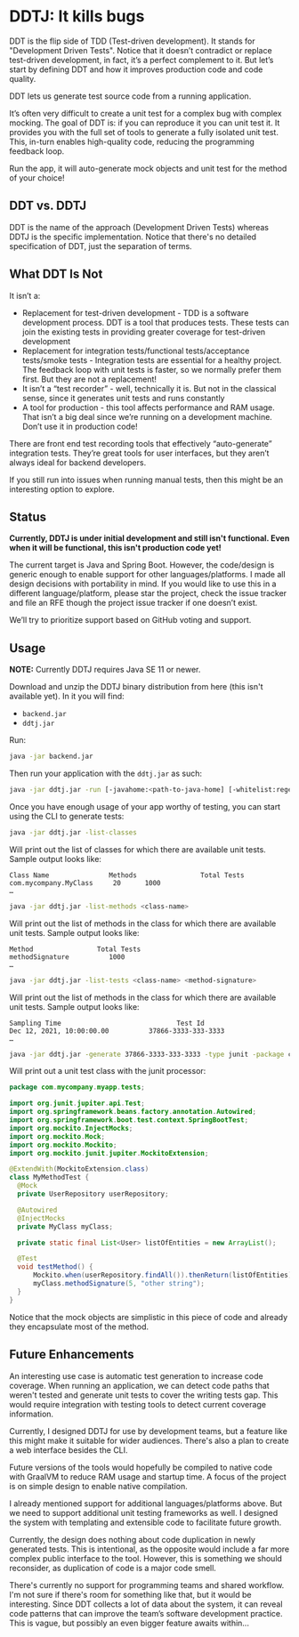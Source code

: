 # DDTJ: It kills bugs

DDT is the flip side of TDD (Test-driven development). It stands for "Development Driven Tests". Notice that it doesn’t contradict or replace test-driven development, in fact, it’s a perfect complement to it. But let’s start by defining DDT and how it improves production code and code quality.

DDT lets us generate test source code from a running application. 

It’s often very difficult to create a unit test for a complex bug with complex mocking. The goal of DDT is: if you can reproduce it you can unit test it. It provides you with the full set of tools to generate a fully isolated unit test. This, in-turn enables high-quality code, reducing the programming feedback loop.

Run the app, it will auto-generate mock objects and unit test for the method of your choice!

## DDT vs. DDTJ
DDT is the name of the approach (Development Driven Tests) whereas DDTJ is the specific implementation. Notice that there's no detailed specification of DDT, just the separation of terms.

## What DDT Is Not
It isn’t a:
* Replacement for test-driven development - TDD is a software development process. DDT is a tool that produces tests. These tests can join the existing tests in providing greater coverage for test-driven development
* Replacement for integration tests/functional tests/acceptance tests/smoke tests  - Integration tests are essential for a healthy project. The feedback loop with unit tests is faster, so we normally prefer them first. But they are not a replacement!
* It isn’t a “test recorder” - well, technically it is. But not in the classical sense, since it generates unit tests and runs constantly
* A tool for production - this tool affects performance and RAM usage. That isn’t a big deal since we’re running on a development machine. Don’t use it in production code!

There are front end test recording tools that effectively “auto-generate” integration tests. They’re great tools for user interfaces, but they aren’t always ideal for backend developers. 

If you still run into issues when running manual tests, then this might be an interesting option to explore.

## Status
**Currently, DDTJ is under initial development and still isn't functional. Even when it will be functional, this isn't production code yet!**

The current target is Java and Spring Boot. However, the code/design is generic enough to enable support for other languages/platforms. I made all design decisions with portability in mind. If you would like to use this in a different language/platform, please star the project, check the issue tracker and file an RFE though the project issue tracker if one doesn’t exist. 

We’ll try to prioritize support based on GitHub voting and support.

## Usage
**NOTE:** Currently DDTJ requires Java SE 11 or newer.

Download and unzip the DDTJ binary distribution from here (this isn't available yet). In it you will find:
- `backend.jar`
- `ddtj.jar`
 
Run:

```bash
java -jar backend.jar
```

Then run your application with the `ddtj.jar` as such:

```bash
java -jar ddtj.jar -run [-javahome:<path-to-java-home] [-whitelist:regex-whitelist classes] [-arg=<app argument>...] mainClass
```

Once you have enough usage of your app worthy of testing, you can start using the CLI to generate tests:

```bash
java -jar ddtj.jar -list-classes
```

Will print out the list of classes for which there are available unit tests. Sample output looks like:

```
Class Name               Methods                Total Tests
com.mycompany.MyClass     20      1000
…
```

```bash
java -jar ddtj.jar -list-methods <class-name>
```

Will print out the list of methods in the class for which there are available unit tests. Sample output looks like:

```
Method                Total Tests
methodSignature          1000
…
```

```bash
java -jar ddtj.jar -list-tests <class-name> <method-signature>
```

Will print out the list of methods in the class for which there are available unit tests. Sample output looks like:

```
Sampling Time                             Test Id
Dec 12, 2021, 10:00:00.00          37866-3333-333-3333
…
```

```bash
java -jar ddtj.jar -generate 37866-3333-333-3333 -type junit -package com.mycompany.myapp.tests -classname MyMethodTest -methodName testMethod
```

Will print out a unit test class with the junit processor:

```java
package com.mycompany.myapp.tests;

import org.junit.jupiter.api.Test;
import org.springframework.beans.factory.annotation.Autowired;
import org.springframework.boot.test.context.SpringBootTest; 
import org.mockito.InjectMocks;
import org.mockito.Mock;
import org.mockito.Mockito;
import org.mockito.junit.jupiter.MockitoExtension;

@ExtendWith(MockitoExtension.class)
class MyMethodTest {
  @Mock
  private UserRepository userRepository;

  @Autowired 
  @InjectMocks
  private MyClass myClass;

  private static final List<User> listOfEntities = new ArrayList();

  @Test
  void testMethod() {
      Mockito.when(userRepository.findAll()).thenReturn(listOfEntities);
      myClass.methodSignature(5, "other string");
  }
}
```

Notice that the mock objects are simplistic in this piece of code and already they encapsulate most of the method.

## Future Enhancements
An interesting use case is automatic test generation to increase code coverage. When running an application, we can detect code paths that weren't tested and generate unit tests to cover the writing tests gap. This would require integration with testing tools to detect current coverage information.

Currently, I designed DDTJ for use by development teams, but a feature like this might make it suitable for wider audiences.
There's also a plan to create a web interface besides the CLI. 

Future versions of the tools would hopefully be compiled to native code with GraalVM to reduce RAM usage and startup time. A focus of the project is on simple design to enable native compilation.

I already mentioned support for additional languages/platforms above. But we need to support additional unit testing frameworks as well. I designed the system with templating and extensible code to facilitate future growth.

Currently, the design does nothing about code duplication in newly generated tests. This is intentional, as the opposite would include a far more complex public interface to the tool. However, this is something we should reconsider, as duplication of code is a major code smell. 

There's currently no support for programming teams and shared workflow. I'm not sure if there's room for something like that, but it would be interesting. Since DDT collects a lot of data about the system, it can reveal code patterns that can improve the team’s software development practice. This is vague, but possibly an even bigger feature awaits within...
